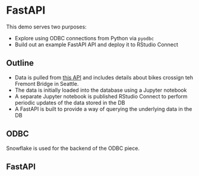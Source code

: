 # FastAPI

This demo serves two purposes:

* Explore using ODBC connections from Python via `pyodbc`
* Build out an example FastAPI API and deploy it to RStudio Connect

## Outline
* Data is pulled from [this API](https://dev.socrata.com/foundry/data.seattle.gov/4xy5-26gy) and includes details about bikes crossign teh Fremont Bridge in Seattle.
* The data is initially loaded into the database using a Jupyter notebook
* A separate Jupyter notebook is published RStudio Connect to perform periodic updates of the data stored in the DB
* A FastAPI is built to provide a way of querying the underlying data in the DB

## ODBC
Snowflake is used for the backend of the ODBC piece.

## FastAPI
